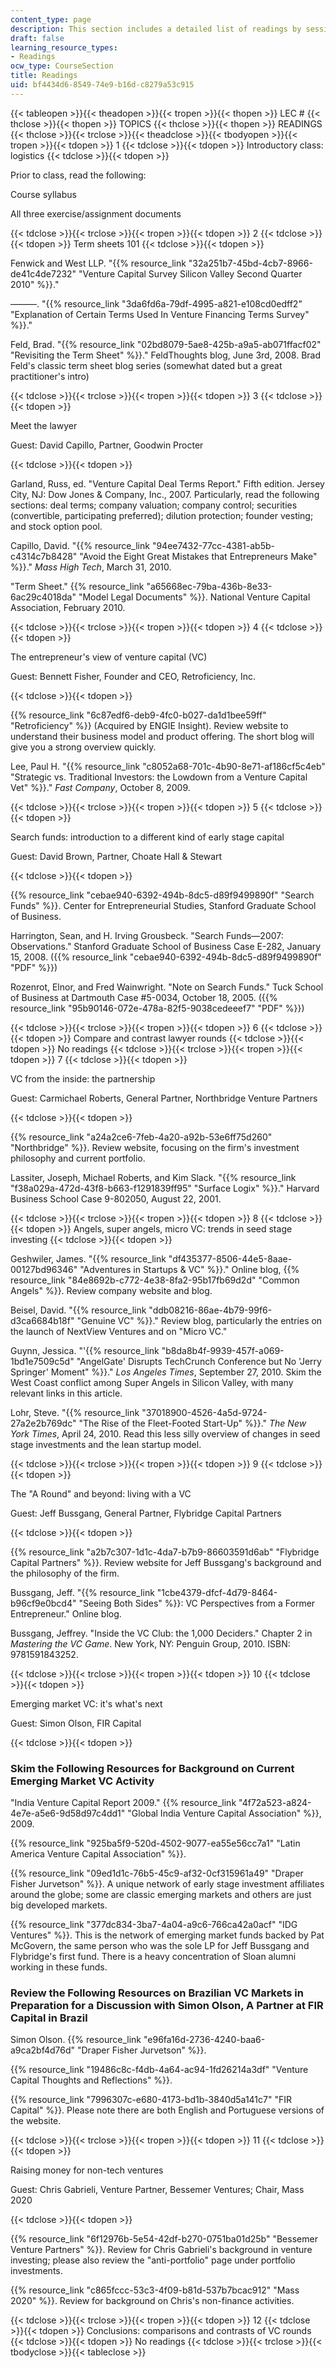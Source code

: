 ```yaml
---
content_type: page
description: This section includes a detailed list of readings by session.
draft: false
learning_resource_types:
- Readings
ocw_type: CourseSection
title: Readings
uid: bf4434d6-8549-74e9-b16d-c8279a53c915
---
```

{{< tableopen >}}{{< theadopen >}}{{< tropen >}}{{< thopen >}}
LEC #
{{< thclose >}}{{< thopen >}}
TOPICS
{{< thclose >}}{{< thopen >}}
READINGS
{{< thclose >}}{{< trclose >}}{{< theadclose >}}{{< tbodyopen >}}{{< tropen >}}{{< tdopen >}}
1
{{< tdclose >}}{{< tdopen >}}
Introductory class: logistics
{{< tdclose >}}{{< tdopen >}}

Prior to class, read the following:

Course syllabus

All three exercise/assignment documents

{{< tdclose >}}{{< trclose >}}{{< tropen >}}{{< tdopen >}}
2
{{< tdclose >}}{{< tdopen >}}
Term sheets 101
{{< tdclose >}}{{< tdopen >}}

Fenwick and West LLP. "{{% resource_link "32a251b7-45bd-4cb7-8966-de41c4de7232" "Venture Capital Survey Silicon Valley Second Quarter 2010" %}}."

———. "{{% resource_link "3da6fd6a-79df-4995-a821-e108cd0edff2" "Explanation of Certain Terms Used In Venture Financing Terms Survey" %}}."

Feld, Brad. "{{% resource_link "02bd8079-5ae8-425b-a9a5-ab071ffacf02" "Revisiting the Term Sheet" %}}." FeldThoughts blog, June 3rd, 2008. Brad Feld's classic term sheet blog series (somewhat dated but a great practitioner's intro)

{{< tdclose >}}{{< trclose >}}{{< tropen >}}{{< tdopen >}}
3
{{< tdclose >}}{{< tdopen >}}

Meet the lawyer

Guest: David Capillo, Partner, Goodwin Procter

{{< tdclose >}}{{< tdopen >}}

Garland, Russ, ed. "Venture Capital Deal Terms Report." Fifth edition. Jersey City, NJ: Dow Jones & Company, Inc., 2007. Particularly, read the following sections: deal terms; company valuation; company control; securities (convertible, participating preferred); dilution protection; founder vesting; and stock option pool.

Capillo, David. "{{% resource_link "94ee7432-77cc-4381-ab5b-c4314c7b8428" "Avoid the Eight Great Mistakes that Entrepreneurs Make" %}}." _Mass High Tech_, March 31, 2010.

"Term Sheet." {{% resource_link "a65668ec-79ba-436b-8e33-6ac29c4018da" "Model Legal Documents" %}}. National Venture Capital Association, February 2010.

{{< tdclose >}}{{< trclose >}}{{< tropen >}}{{< tdopen >}}
4
{{< tdclose >}}{{< tdopen >}}

The entrepreneur's view of venture capital (VC)

Guest: Bennett Fisher, Founder and CEO, Retroficiency, Inc.

{{< tdclose >}}{{< tdopen >}}

{{% resource_link "6c87edf6-deb9-4fc0-b027-da1d1bee59ff" "Retroficiency" %}} (Acquired by ENGIE Insight). Review website to understand their business model and product offering. The short blog will give you a strong overview quickly.

Lee, Paul H. "{{% resource_link "c8052a68-701c-4b90-8e71-af186cf5c4eb" "Strategic vs. Traditional Investors: the Lowdown from a Venture Capital Vet" %}}." _Fast Company_, October 8, 2009.

{{< tdclose >}}{{< trclose >}}{{< tropen >}}{{< tdopen >}}
5
{{< tdclose >}}{{< tdopen >}}

Search funds: introduction to a different kind of early stage capital

Guest: David Brown, Partner, Choate Hall & Stewart

{{< tdclose >}}{{< tdopen >}}

{{% resource_link "cebae940-6392-494b-8dc5-d89f9499890f" "Search Funds" %}}. Center for Entrepreneurial Studies, Stanford Graduate School of Business.

Harrington, Sean, and H. Irving Grousbeck. "Search Funds—2007: Observations." Stanford Graduate School of Business Case E-282, January 15, 2008. ({{% resource_link "cebae940-6392-494b-8dc5-d89f9499890f" "PDF" %}})

Rozenrot, Elnor, and Fred Wainwright. "Note on Search Funds." Tuck School of Business at Dartmouth Case #5-0034, October 18, 2005. ({{% resource_link "95b90146-072e-478a-82f5-9038cedeeef7" "PDF" %}})

{{< tdclose >}}{{< trclose >}}{{< tropen >}}{{< tdopen >}}
6
{{< tdclose >}}{{< tdopen >}}
Compare and contrast lawyer rounds
{{< tdclose >}}{{< tdopen >}}
No readings
{{< tdclose >}}{{< trclose >}}{{< tropen >}}{{< tdopen >}}
7
{{< tdclose >}}{{< tdopen >}}

VC from the inside: the partnership

Guest: Carmichael Roberts, General Partner, Northbridge Venture Partners

{{< tdclose >}}{{< tdopen >}}

{{% resource_link "a24a2ce6-7feb-4a20-a92b-53e6ff75d260" "Northbridge" %}}. Review website, focusing on the firm's investment philosophy and current portfolio.

Lassiter, Joseph, Michael Roberts, and Kim Slack. "{{% resource_link "f38a029a-472d-43f8-b663-f1291839ff95" "Surface Logix" %}}." Harvard Business School Case 9-802050, August 22, 2001.

{{< tdclose >}}{{< trclose >}}{{< tropen >}}{{< tdopen >}}
8
{{< tdclose >}}{{< tdopen >}}
Angels, super angels, micro VC: trends in seed stage investing
{{< tdclose >}}{{< tdopen >}}

Geshwiler, James. "{{% resource_link "df435377-8506-44e5-8aae-00127bd96346" "Adventures in Startups & VC" %}}." Online blog, {{% resource_link "84e8692b-c772-4e38-8fa2-95b17fb69d2d" "Common Angels" %}}. Review company website and blog.

Beisel, David. "{{% resource_link "ddb08216-86ae-4b79-99f6-d3ca6684b18f" "Genuine VC" %}}." Review blog, particularly the entries on the launch of NextView Ventures and on "Micro VC."

Guynn, Jessica. "'{{% resource_link "b8da8b4f-9939-457f-a069-1bd1e7509c5d" "AngelGate' Disrupts TechCrunch Conference but No 'Jerry Springer' Moment" %}}." _Los Angeles Times_, September 27, 2010. Skim the West Coast conflict among Super Angels in Silicon Valley, with many relevant links in this article.

Lohr, Steve. "{{% resource_link "37018900-4526-4a5d-9724-27a2e2b769dc" "The Rise of the Fleet-Footed Start-Up" %}}." _The New York Times_, April 24, 2010. Read this less silly overview of changes in seed stage investments and the lean startup model.

{{< tdclose >}}{{< trclose >}}{{< tropen >}}{{< tdopen >}}
9
{{< tdclose >}}{{< tdopen >}}

The "A Round" and beyond: living with a VC

Guest: Jeff Bussgang, General Partner, Flybridge Capital Partners

{{< tdclose >}}{{< tdopen >}}

{{% resource_link "a2b7c307-1d1c-4da7-b7b9-86603591d6ab" "Flybridge Capital Partners" %}}. Review website for Jeff Bussgang's background and the philosophy of the firm.

Bussgang, Jeff. "{{% resource_link "1cbe4379-dfcf-4d79-8464-b96cf9e0bcd4" "Seeing Both Sides" %}}: VC Perspectives from a Former Entrepreneur." Online blog.

Bussgang, Jeffrey. "Inside the VC Club: the 1,000 Deciders." Chapter 2 in _Mastering the VC Game_. New York, NY: Penguin Group, 2010. ISBN: 9781591843252.

{{< tdclose >}}{{< trclose >}}{{< tropen >}}{{< tdopen >}}
10
{{< tdclose >}}{{< tdopen >}}

Emerging market VC: it's what's next

Guest: Simon Olson, FIR Capital

{{< tdclose >}}{{< tdopen >}}

### Skim the Following Resources for Background on Current Emerging Market VC Activity

"India Venture Capital Report 2009." {{% resource_link "4f72a523-a824-4e7e-a5e6-9d58d97c4dd1" "Global India Venture Capital Association" %}}, 2009.

{{% resource_link "925ba5f9-520d-4502-9077-ea55e56cc7a1" "Latin America Venture Capital Association" %}}.

{{% resource_link "09ed1d1c-76b5-45c9-af32-0cf315961a49" "Draper Fisher Jurvetson" %}}. A unique network of early stage investment affiliates around the globe; some are classic emerging markets and others are just big developed markets.

{{% resource_link "377dc834-3ba7-4a04-a9c6-766ca42a0acf" "IDG Ventures" %}}. This is the network of emerging market funds backed by Pat McGovern, the same person who was the sole LP for Jeff Bussgang and Flybridge's first fund. There is a heavy concentration of Sloan alumni working in these funds.

### Review the Following Resources on Brazilian VC Markets in Preparation for a Discussion with Simon Olson, A Partner at FIR Capital in Brazil

Simon Olson. {{% resource_link "e96fa16d-2736-4240-baa6-a9ca2bf4d76d" "Draper Fisher Jurvetson" %}}.

{{% resource_link "19486c8c-f4db-4a64-ac94-1fd26214a3df" "Venture Capital Thoughts and Reflections" %}}.

{{% resource_link "7996307c-e680-4173-bd1b-3840d5a141c7" "FIR Capital" %}}. Please note there are both English and Portuguese versions of the website.

{{< tdclose >}}{{< trclose >}}{{< tropen >}}{{< tdopen >}}
11
{{< tdclose >}}{{< tdopen >}}

Raising money for non-tech ventures

Guest: Chris Gabrieli, Venture Partner, Bessemer Ventures; Chair, Mass 2020

{{< tdclose >}}{{< tdopen >}}

{{% resource_link "6f12976b-5e54-42df-b270-0751ba01d25b" "Bessemer Venture Partners" %}}. Review for Chris Gabrieli's background in venture investing; please also review the "anti-portfolio" page under portfolio investments.

{{% resource_link "c865fccc-53c3-4f09-b81d-537b7bcac912" "Mass 2020" %}}. Review for background on Chris's non-finance activities.

{{< tdclose >}}{{< trclose >}}{{< tropen >}}{{< tdopen >}}
12
{{< tdclose >}}{{< tdopen >}}
Conclusions: comparisons and contrasts of VC rounds
{{< tdclose >}}{{< tdopen >}}
No readings
{{< tdclose >}}{{< trclose >}}{{< tbodyclose >}}{{< tableclose >}}